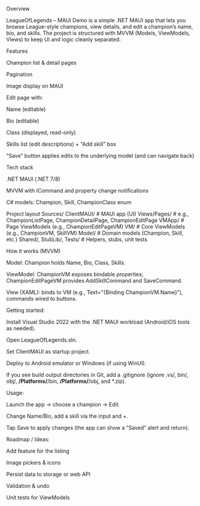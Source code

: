 Overview

LeagueOfLegends – MAUI Demo is a simple .NET MAUI app that lets you browse League-style champions, view details, and edit a champion’s name, bio, and skills.
The project is structured with MVVM (Models, ViewModels, Views) to keep UI and logic cleanly separated.

Features

Champion list & detail pages

Pagination

Image display on MAUI

Edit page with:

Name (editable)

Bio (editable)

Class (displayed, read-only)

Skills list (edit descriptions) + “Add skill” box

“Save” button applies edits to the underlying model (and can navigate back)

Tech stack

.NET MAUI (.NET 7/8)

MVVM with ICommand and property change notifications

C# models: Champion, Skill, ChampionClass enum

Project layout
Sources/
  ClientMAUI/                 # MAUI app (UI)
    Views/Pages/              # e.g., ChampionListPage, ChampionDetailPage, ChampionEditPage
    VMApp/                    # Page ViewModels (e.g., ChampionEditPageVM)
  VM/                         # Core ViewModels (e.g., ChampionVM, SkillVM)
  Model/                      # Domain models (Champion, Skill, etc.)
  Shared/, StubLib/, Tests/   # Helpers, stubs, unit tests

How it works (MVVM)

Model: Champion holds Name, Bio, Class, Skills.

ViewModel: ChampionVM exposes bindable properties; ChampionEditPageVM provides AddSkillCommand and SaveCommand.

View (XAML): binds to VM (e.g., Text="{Binding ChampionVM.Name}"), commands wired to buttons.

Getting started:

Install Visual Studio 2022 with the .NET MAUI workload (Android/iOS tools as needed).

Open LeagueOfLegends.sln.

Set ClientMAUI as startup project.

Deploy to Android emulator or Windows (if using WinUI).

If you see build output directories in Git, add a .gitignore (ignore .vs/, bin/, obj/, **/Platforms/**/bin, **/Platforms/**/obj, and *.zip).

Usage:

Launch the app → choose a champion → Edit.

Change Name/Bio, add a skill via the input and +.

Tap Save to apply changes (the app can show a “Saved” alert and return).

Roadmap / Ideas:

Add feature for the listing

Image pickers & icons

Persist data to storage or web API

Validation & undo

Unit tests for ViewModels
